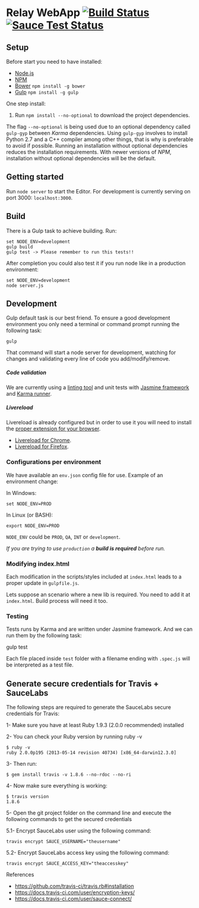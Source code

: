# Relay WebApp [![Build Status](https://travis-ci.org/DopplerRelay/relay-webapp.svg?branch=develop)](https://travis-ci.org/DopplerRelay/relay-webapp) [![Sauce Test Status](https://saucelabs.com/buildstatus/dopplerrelay)](https://saucelabs.com/u/dopplerrelay)

## Setup

Before start you need to have installed:

* [Node.js](https://nodejs.org/download/)
* [NPM](https://www.npmjs.com/)
* [Bower](http://bower.io/) `npm install -g bower`
* [Gulp](http://gulpjs.com/) `npm install -g gulp`

One step install:

1. Run `npm install --no-optional` to download the project dependencies.

The flag `--no-optional` is being used due to an optional dependency called `gulp-gyp` between *Karma* dependencies. Using `gulp-gyp` involves to install Python 2.7 and a C++ compiler among other things, that is why is preferable to avoid if possible. Running an installation without optional dependencies reduces the installation requirements. With newer versions of *NPM*, installation without optional dependencies will be the default.

## Getting started

Run `node server` to start the Editor. For development is currently serving on port 3000: `localhost:3000`.

## Build

There is a Gulp task to achieve building. Run:

    set NODE_ENV=development
    gulp build
    gulp test -> Please remember to run this tests!!
After completion you could also test it if you run node like in a production environment:

    set NODE_ENV=development
    node server.js

## Development

Gulp default task is our best friend. To ensure a good development environment you only need a terminal or command prompt running the following task:

    gulp

That command will start a node server for development, watching for changes and validating every line of code you add/modify/remove.

##### Code validation

We are currently using a [linting tool](http://jshint.com/) and unit tests with [Jasmine framework](http://jasmine.github.io/) and [Karma runner](http://karma-runner.github.io/).

##### Livereload

Livereload is already configured but in order to use it you will need to install the [proper extension for your browser](http://livereload.com/extensions/).

- [Livereload for Chrome](https://chrome.google.com/webstore/detail/livereload/jnihajbhpnppcggbcgedagnkighmdlei).
- [Livereload for Firefox](http://download.livereload.com/2.1.0/LiveReload-2.1.0.xpi).

### Configurations per environment

We have available an `env.json` config file for use. Example of an environment change:

In Windows:

    set NODE_ENV=PROD

In Linux (or BASH):

    export NODE_ENV=PROD

`NODE_ENV` could be `PROD`, `QA`, `INT` or `development`.

*If you are trying to use `production` a **build is required** before run.*

### Modifying index.html

Each modification in the scripts/styles included at `index.html` leads to a proper update in `gulpfile.js`.

Lets suppose an scenario where a new lib is required. You need to add it at `index.html`. Build process will need it too.

### Testing

Tests runs by Karma and are written under Jasmine framework. And we can run them by the following task:

  gulp test

Each file placed inside `test` folder with a filename ending with `.spec.js` will be interpreted as a test file.

## Generate secure credentials for Travis + SauceLabs

The following steps are required to generate the SauceLabs secure credentials for Travis:

1- Make sure you have at least Ruby 1.9.3 (2.0.0 recommended) installed

2- You can check your Ruby version by running ruby -v

    $ ruby -v
    ruby 2.0.0p195 (2013-05-14 revision 40734) [x86_64-darwin12.3.0]

3- Then run:

    $ gem install travis -v 1.8.6 --no-rdoc --no-ri

4- Now make sure everything is working:

    $ travis version
    1.8.6

5- Open the git project folder on the command line and execute the following commands to get the secured credentials

5.1- Encrypt SauceLabs user using the following command:

    travis encrypt SAUCE_USERNAME="theusername"

5.2- Encrypt SauceLabs access key using the following command:

    travis encrypt SAUCE_ACCESS_KEY="theaccesskey"

References
* https://github.com/travis-ci/travis.rb#installation
* https://docs.travis-ci.com/user/encryption-keys/
* https://docs.travis-ci.com/user/sauce-connect/